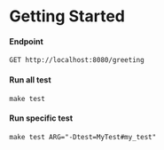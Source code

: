# Getting Started

#### Endpoint
```
GET http://localhost:8080/greeting
```

#### Run all test
```
make test
```

#### Run specific test
```
make test ARG="-Dtest=MyTest#my_test"
```